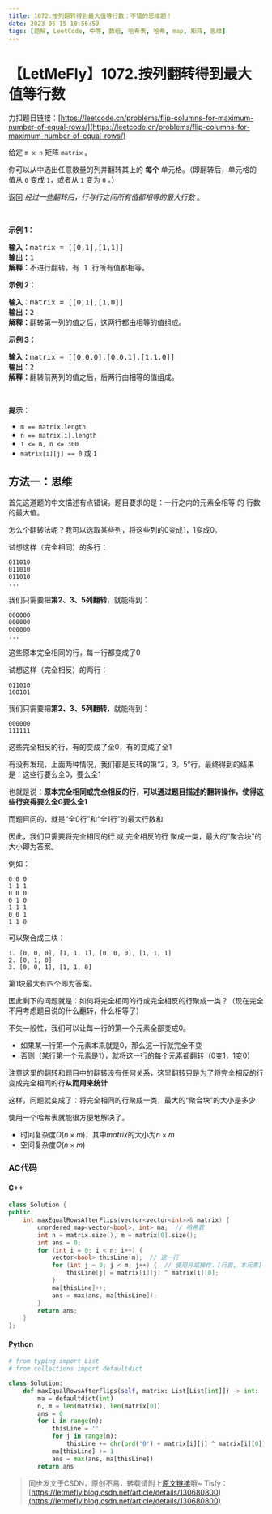 ```yaml
---
title: 1072.按列翻转得到最大值等行数：不错的思维题！
date: 2023-05-15 10:56:59
tags: [题解, LeetCode, 中等, 数组, 哈希表, 哈希, map, 矩阵, 思维]
---
```


# 【LetMeFly】1072.按列翻转得到最大值等行数

力扣题目链接：[https://leetcode.cn/problems/flip-columns-for-maximum-number-of-equal-rows/](https://leetcode.cn/problems/flip-columns-for-maximum-number-of-equal-rows/)

<p>给定&nbsp;<code>m x n</code>&nbsp;矩阵&nbsp;<code>matrix</code>&nbsp;。</p>

<p>你可以从中选出任意数量的列并翻转其上的&nbsp;<strong>每个&nbsp;</strong>单元格。（即翻转后，单元格的值从 <code>0</code> 变成 <code>1</code>，或者从 <code>1</code> 变为 <code>0</code> 。）</p>

<p>返回 <em>经过一些翻转后，行与行之间所有值都相等的最大行数</em>&nbsp;。</p>

<p>&nbsp;</p>

<ol>
</ol>

<p><strong>示例 1：</strong></p>

<pre>
<strong>输入：</strong>matrix = [[0,1],[1,1]]
<strong>输出：</strong>1
<strong>解释：</strong>不进行翻转，有 1 行所有值都相等。
</pre>

<p><strong>示例 2：</strong></p>

<pre>
<strong>输入：</strong>matrix = [[0,1],[1,0]]
<strong>输出：</strong>2
<strong>解释：</strong>翻转第一列的值之后，这两行都由相等的值组成。
</pre>

<p><strong>示例 3：</strong></p>

<pre>
<strong>输入：</strong>matrix = [[0,0,0],[0,0,1],[1,1,0]]
<strong>输出：</strong>2
<strong>解释：</strong>翻转前两列的值之后，后两行由相等的值组成。</pre>

<p>&nbsp;</p>

<p><strong>提示：</strong></p>

<ul>
	<li><code>m == matrix.length</code></li>
	<li><code>n == matrix[i].length</code></li>
	<li><code>1 &lt;= m, n &lt;= 300</code></li>
	<li><code>matrix[i][j] == 0</code> 或&nbsp;<code>1</code></li>
</ul>


    
## 方法一：思维

首先这道题的中文描述有点错误。题目要求的是：一行之内的元素全相等 的 行数 的最大值。

怎么个翻转法呢？我可以选取某些列，将这些列的0变成1，1变成0。

试想这样（完全相同）的多行：

```
011010
011010
011010
...
```

我们只需要把**第2、3、5列翻转**，就能得到：

```
000000
000000
000000
...
```

这些原本完全相同的行，每一行都变成了0

试想这样（完全相反）的两行：

```
011010
100101
```

我们只需要把**第2、3、5列翻转**，就能得到：

```
000000
111111
```

这些完全相反的行，有的变成了全0，有的变成了全1

有没有发现，上面两种情况，我们都是反转的第“2，3，5”行，最终得到的结果是：这些行要么全0，要么全1

也就是说：**原本完全相同或完全相反的行，可以通过题目描述的翻转操作，使得这些行变得要么全0要么全1**

而题目问的，就是“全0行”和“全1行”的最大行数和

因此，我们只需要将完全相同的行 或 完全相反的行 聚成一类，最大的“聚合块”的大小即为答案。

例如：

```
0 0 0
1 1 1
0 0 0
0 1 0
1 1 1
0 0 1
1 1 0
```

可以聚合成三块：

```
1. [0, 0, 0], [1, 1, 1], [0, 0, 0], [1, 1, 1]
2. [0, 1, 0]
3. [0, 0, 1], [1, 1, 0]
```

第1块最大有四个即为答案。

因此剩下的问题就是：如何将完全相同的行或完全相反的行聚成一类？（现在完全不用考虑题目说的什么翻转，什么相等了）

不失一般性，我们可以让每一行的第一个元素全部变成0。

+ 如果某一行第一个元素本来就是0，那么这一行就完全不变
+ 否则（某行第一个元素是1），就将这一行的每个元素都翻转（0变1，1变0）

注意这里的翻转和题目中的翻转没有任何关系，这里翻转只是为了将完全相反的行变成完全相同的行**从而用来统计**

这样，问题就变成了：将完全相同的行聚成一类，最大的“聚合块”的大小是多少

使用一个哈希表就能很方便地解决了。

+ 时间复杂度$O(n\times m)$，其中$matrix$的大小为$n\times m$
+ 空间复杂度$O(n\times m)$

### AC代码

#### C++

```cpp
class Solution {
public:
    int maxEqualRowsAfterFlips(vector<vector<int>>& matrix) {
        unordered_map<vector<bool>, int> ma;  // 哈希表
        int n = matrix.size(), m = matrix[0].size();
        int ans = 0;
        for (int i = 0; i < n; i++) {
            vector<bool> thisLine(m);  // 这一行
            for (int j = 0; j < m; j++) {  // 使用异或操作，[行首, 本元素] -> 最终结果：[0, 0] -> 0，[0, 1] -> 1，[1, 0] -> 1，[1, 1] -> 0
                thisLine[j] = matrix[i][j] ^ matrix[i][0];
            }
            ma[thisLine]++;
            ans = max(ans, ma[thisLine]);
        }
        return ans;
    }
};
```

#### Python

```python
# from typing import List
# from collections import defaultdict

class Solution:
    def maxEqualRowsAfterFlips(self, matrix: List[List[int]]) -> int:
        ma = defaultdict(int)
        n, m = len(matrix), len(matrix[0])
        ans = 0
        for i in range(n):
            thisLine = ''
            for j in range(m):
                thisLine += chr(ord('0') + matrix[i][j] ^ matrix[i][0])
            ma[thisLine] += 1
            ans = max(ans, ma[thisLine])
        return ans
```

> 同步发文于CSDN，原创不易，转载请附上[原文链接](https://blog.tisfy.eu.org/2023/05/15/LeetCode%201072.%E6%8C%89%E5%88%97%E7%BF%BB%E8%BD%AC%E5%BE%97%E5%88%B0%E6%9C%80%E5%A4%A7%E5%80%BC%E7%AD%89%E8%A1%8C%E6%95%B0/)哦~
> Tisfy：[https://letmefly.blog.csdn.net/article/details/130680800](https://letmefly.blog.csdn.net/article/details/130680800)
